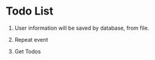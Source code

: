 # Todo List #

1. User information will be saved by database, from file.

2. Repeat event

3. Get Todos